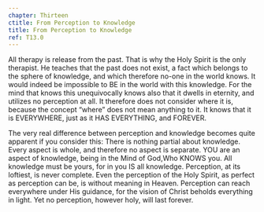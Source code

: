 ```yaml
---
chapter: Thirteen
ctitle: From Perception to Knowledge
title: From Perception to Knowledge
ref: T13.0
---
```


All therapy is release from the past. That is why the Holy Spirit is the
only therapist. He teaches that the past does not exist, a fact which
belongs to the sphere of knowledge, and which therefore no-one in the
world knows. It would indeed be impossible to BE in the world with this
knowledge. For the mind that knows this unequivocally knows also that it
dwells in eternity, and utilizes no perception at all. It therefore does
not consider where it is, because the concept “where” does not mean
anything to it. It knows that it is EVERYWHERE, just as it HAS
EVERYTHING, and FOREVER.

The very real difference between perception and knowledge becomes quite
apparent if you consider this: There is nothing partial about knowledge.
Every aspect is whole, and therefore no aspect is separate. YOU are an
aspect of knowledge, being in the Mind of God,Who KNOWS you. All
knowledge must be yours, for in you IS all knowledge.  Perception, at
its loftiest, is never complete. Even the perception of the Holy Spirit,
as perfect as perception can be, is without meaning in Heaven.
Perception can reach everywhere under His guidance, for the vision of
Christ beholds everything in light. Yet no perception, however holy, will
last forever.

